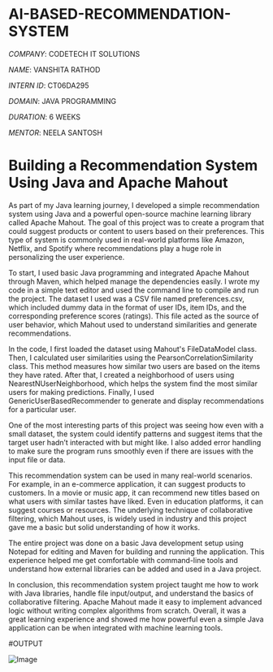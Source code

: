 # AI-BASED-RECOMMENDATION-SYSTEM

*COMPANY*: CODETECH IT SOLUTIONS

*NAME*: VANSHITA RATHOD

*INTERN ID*: CT06DA295

*DOMAIN*: JAVA PROGRAMMING

*DURATION*: 6 WEEKS

*MENTOR*: NEELA SANTOSH

# **Building a Recommendation System Using Java and Apache Mahout**

As part of my Java learning journey, I developed a simple recommendation system using Java and a powerful open-source machine learning library called Apache Mahout. The goal of this project was to create a program that could suggest products or content to users based on their preferences. This type of system is commonly used in real-world platforms like Amazon, Netflix, and Spotify where recommendations play a huge role in personalizing the user experience.

To start, I used basic Java programming and integrated Apache Mahout through Maven, which helped manage the dependencies easily. I wrote my code in a simple text editor and used the command line to compile and run the project. The dataset I used was a CSV file named preferences.csv, which included dummy data in the format of user IDs, item IDs, and the corresponding preference scores (ratings). This file acted as the source of user behavior, which Mahout used to understand similarities and generate recommendations.

In the code, I first loaded the dataset using Mahout's FileDataModel class. Then, I calculated user similarities using the PearsonCorrelationSimilarity class. This method measures how similar two users are based on the items they have rated. After that, I created a neighborhood of users using NearestNUserNeighborhood, which helps the system find the most similar users for making predictions. Finally, I used GenericUserBasedRecommender to generate and display recommendations for a particular user.

One of the most interesting parts of this project was seeing how even with a small dataset, the system could identify patterns and suggest items that the target user hadn’t interacted with but might like. I also added error handling to make sure the program runs smoothly even if there are issues with the input file or data.

This recommendation system can be used in many real-world scenarios. For example, in an e-commerce application, it can suggest products to customers. In a movie or music app, it can recommend new titles based on what users with similar tastes have liked. Even in education platforms, it can suggest courses or resources. The underlying technique of collaborative filtering, which Mahout uses, is widely used in industry and this project gave me a basic but solid understanding of how it works.

The entire project was done on a basic Java development setup using Notepad for editing and Maven for building and running the application. This experience helped me get comfortable with command-line tools and understand how external libraries can be added and used in a Java project.

In conclusion, this recommendation system project taught me how to work with Java libraries, handle file input/output, and understand the basics of collaborative filtering. Apache Mahout made it easy to implement advanced logic without writing complex algorithms from scratch. Overall, it was a great learning experience and showed me how powerful even a simple Java application can be when integrated with machine learning tools.

#OUTPUT

![Image](https://github.com/user-attachments/assets/ba130e7b-d0cf-42d4-a32a-90e8aa0acf94)
